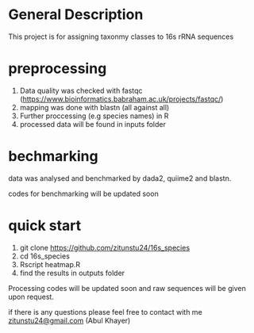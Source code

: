 # General Description
This project is for assigning taxonmy classes to 16s rRNA sequences

# preprocessing

1. Data quality was checked with fastqc (https://www.bioinformatics.babraham.ac.uk/projects/fastqc/)
2. mapping was done with blastn (all against all) 
3. Further proccessing (e.g species names) in R
4. processed data will be found in inputs folder

# bechmarking

data was analysed and benchmarked by dada2, quiime2 and blastn. 

codes for benchmarking will be updated soon 

# quick start
1. git clone https://github.com/zitunstu24/16s_species
2. cd 16s_species
3. Rscript heatmap.R 
4. find the results in outputs folder

Processing codes will be updated soon and raw sequences will be given upon request. 

if there is any questions please feel free to contact with me zitunstu24@gmail.com (Abul Khayer)
